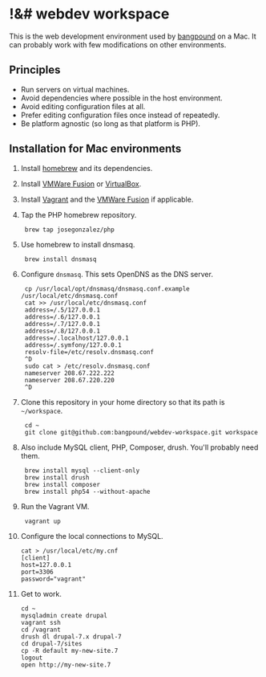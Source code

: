 !&# webdev workspace
====================

This is the web development environment used by [bangpound](http://bangpound.org) on a
Mac. It can probably work with few modifications on other environments.

Principles
----------

* Run servers on virtual machines.
* Avoid dependencies where possible in the host environment.
* Avoid editing configuration files at all.
* Prefer editing configuration files once instead of repeatedly.
* Be platform agnostic (so long as that platform is PHP).

Installation for Mac environments
---------------------------------

1. Install [homebrew](http://mxcl.github.com/homebrew/) and its dependencies.

2. Install [VMWare Fusion](http://www.vmware.com/products/fusion/overview.html) or
   [VirtualBox](https://www.virtualbox.org).

3. Install [Vagrant](http://www.vagrantup.com) and the
   [VMWare Fusion](http://www.vagrantup.com/vmware) if applicable.
4. Tap the PHP homebrew repository.

        brew tap josegonzalez/php

5. Use homebrew to install dnsmasq.

        brew install dnsmasq

6. Configure `dnsmasq`. This sets OpenDNS as the DNS server.

        cp /usr/local/opt/dnsmasq/dnsmasq.conf.example /usr/local/etc/dnsmasq.conf
        cat >> /usr/local/etc/dnsmasq.conf
        address=/.5/127.0.0.1
        address=/.6/127.0.0.1
        address=/.7/127.0.0.1
        address=/.8/127.0.0.1
        address=/.localhost/127.0.0.1
        address=/.symfony/127.0.0.1
        resolv-file=/etc/resolv.dnsmasq.conf
        ^D
        sudo cat > /etc/resolv.dnsmasq.conf
        nameserver 208.67.222.222
        nameserver 208.67.220.220
        ^D

7. Clone this repository in your home directory so that its path is `~/workspace`.

        cd ~
        git clone git@github.com:bangpound/webdev-workspace.git workspace

8. Also include MySQL client, PHP, Composer, drush. You'll probably need them.

        brew install mysql --client-only
        brew install drush
        brew install composer
        brew install php54 --without-apache

9. Run the Vagrant VM.

        vagrant up

10. Configure the local connections to MySQL.

        cat > /usr/local/etc/my.cnf
        [client]
        host=127.0.0.1
        port=3306
        password="vagrant"

11. Get to work.

        cd ~
        mysqladmin create drupal
        vagrant ssh
        cd /vagrant
        drush dl drupal-7.x drupal-7
        cd drupal-7/sites
        cp -R default my-new-site.7
        logout
        open http://my-new-site.7
